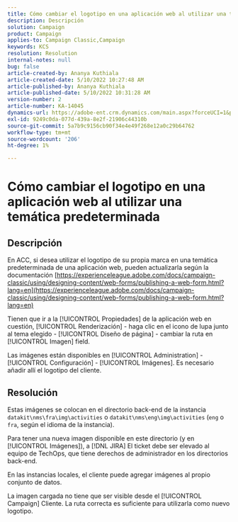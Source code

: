 ```yaml
---
title: Cómo cambiar el logotipo en una aplicación web al utilizar una temática predeterminada
description: Descripción
solution: Campaign
product: Campaign
applies-to: Campaign Classic,Campaign
keywords: KCS
resolution: Resolution
internal-notes: null
bug: false
article-created-by: Ananya Kuthiala
article-created-date: 5/10/2022 10:27:48 AM
article-published-by: Ananya Kuthiala
article-published-date: 5/10/2022 10:31:28 AM
version-number: 2
article-number: KA-14045
dynamics-url: https://adobe-ent.crm.dynamics.com/main.aspx?forceUCI=1&pagetype=entityrecord&etn=knowledgearticle&id=bae753d3-4bd0-ec11-a7b5-0022480a8e40
exl-id: 9249c0da-077d-439a-8e2f-21906c44310b
source-git-commit: 5a7b9c9156cb90f34e4e49f268e12a0c29b64762
workflow-type: tm+mt
source-wordcount: '206'
ht-degree: 1%

---
```


# Cómo cambiar el logotipo en una aplicación web al utilizar una temática predeterminada

## Descripción


En ACC, si desea utilizar el logotipo de su propia marca en una temática predeterminada de una aplicación web, pueden actualizarla según la documentación [https://experienceleague.adobe.com/docs/campaign-classic/using/designing-content/web-forms/publishing-a-web-form.html?lang=en](https://experienceleague.adobe.com/docs/campaign-classic/using/designing-content/web-forms/publishing-a-web-form.html?lang=en)

Tienen que ir a la [!UICONTROL Propiedades] de la aplicación web en cuestión, [!UICONTROL Renderización] - haga clic en el icono de lupa junto al tema elegido - [!UICONTROL Diseño de página] - cambiar la ruta en [!UICONTROL Imagen] field.

Las imágenes están disponibles en [!UICONTROL Administration] - [!UICONTROL Configuración] - [!UICONTROL Imágenes]. Es necesario añadir allí el logotipo del cliente.


## Resolución


Estas imágenes se colocan en el directorio back-end de la instancia `datakit\nms\fra\img\activities` o `datakit\nms\eng\img\activities` (`eng` o `fra`, según el idioma de la instancia).

Para tener una nueva imagen disponible en este directorio (y en [!UICONTROL Imágenes]), a [!DNL JIRA] El ticket debe ser elevado al equipo de TechOps, que tiene derechos de administrador en los directorios back-end.

En las instancias locales, el cliente puede agregar imágenes al propio conjunto de datos.

La imagen cargada no tiene que ser visible desde el [!UICONTROL Campaign] Cliente. La ruta correcta es suficiente para utilizarla como nuevo logotipo.
